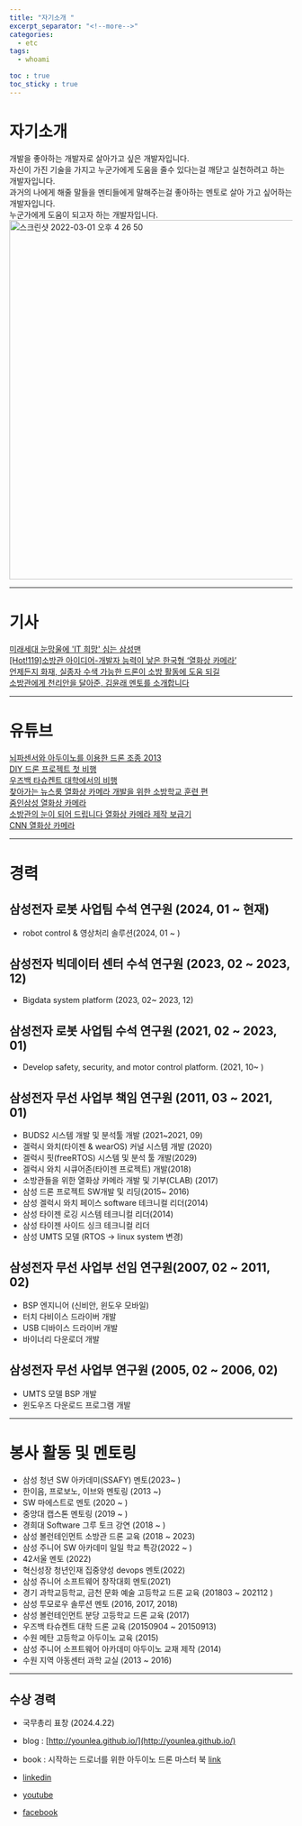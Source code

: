 ```yaml
---
title: "자기소개 "
excerpt_separator: "<!--more-->"
categories:
  - etc
tags:
  - whoami

toc : true
toc_sticky : true
---
```


# 자기소개
개발을 좋아하는 개발자로 살아가고 싶은 개발자입니다.    
자신이 가진 기술을 가지고 누군가에게 도움을 줄수 있다는걸 깨닫고 실천하려고 하는 개발자입니다.   
과거의 나에게 해줄 말들을 멘티들에게 말해주는걸 좋아하는 멘토로 살아 가고 싶어하는 개발자입니다.   
누군가에게 도움이 되고자 하는 개발자입니다.    
<img width="638" alt="스크린샷 2022-03-01 오후 4 26 50" src="https://user-images.githubusercontent.com/1435846/156124148-ee4eb6ea-60d5-4712-a7e7-339b28dcda5d.png">

<hr/>    

# 기사     
[미래세대 눈망울에 'IT 희망' 심는 삼성맨](https://news.mt.co.kr/mtview.php?no=2015052016225907055)      
[[Hot!119]소방관 아이디어-개발자 능력이 낳은 한국형 ‘열화상 카메라’](https://www.fpn119.co.kr/92309)        
[언제든지 화재, 실종자 수색 가능한 드론이 소방 활동에 도움 되길](https://www.fpn119.co.kr/149484)       
[소방관에게 천리안을 달아준, 김윤래 멘토를 소개합니다](https://blog.naver.com/sw_maestro/222424498772)          

<hr/>

# 유튜브     
[뇌파센서와 아두이노를 이용한 드론 조종 2013](https://youtu.be/oE9-ULhiBNo, "youtube link")   
[DIY 드론 프로젝트 첫 비행](https://youtu.be/JbdfbkxD9zU, "youtube link")    
[우즈백 타슈켄트 대학에서의 비행](https://www.youtube.com/watch?v=QEQXxTo1OkQ, "youtube link")   
[찾아가는 뉴스룸 열화상 카메라 개발을 위한 소방학교 훈련 편](https://www.youtube.com/watch?v=gpwkQD-H8kM, "youtube link")    
[줌인삼성 열화상 카메라](https://www.youtube.com/watch?v=rXdblUqNZUY, "youtube link")    
[소방관의 눈이 되어 드립니다 열화상 카메라 제작 보급기](https://www.youtube.com/watch?v=PiM4MGmw2zo, "youtube link")    
[CNN 열화상 카메라](https://www.youtube.com/watch?v=gtjNa2lh5fY, "youtube link")     

<hr/>

# 경력   
##  삼성전자 로봇 사업팀 수석 연구원 (2024, 01 ~ 현재)    
+ robot control & 영상처리 솔루션(2024, 01 ~ )       
  
## 삼성전자 빅데이터 센터 수석 연구원 (2023, 02 ~ 2023, 12)    
+ Bigdata system platform (2023, 02~ 2023, 12)     

## 삼성전자 로봇 사업팀 수석 연구원 (2021, 02 ~ 2023, 01)    
+ Develop safety, security, and motor control platform. (2021, 10~ )     

## 삼성전자 무선 사업부 책임 연구원 (2011, 03 ~ 2021, 01)   
+ BUDS2 시스템 개발 및 분석툴 개발 (2021~2021, 09)   
+ 겔럭시 와치(타이젠 & wearOS) 커널 시스템 개발 (2020)    
+ 겔럭시 핏(freeRTOS) 시스템 및 분석 툴 개발(2029)      
+ 겔럭시 와치 시큐어존(타이젠 프로젝트) 개발(2018)      
+ 소방관들을 위한 열화상 카메라 개발 및 기부(CLAB) (2017)   
+ 삼성 드론 프로젝트 SW개발 및 리딩(2015~ 2016)     
+ 삼성 겔럭시 와치 페이스 software 테크니컬 리더(2014)   
+ 삼성 타이젠 로깅 시스템 테크니컬 리더(2014)   
+ 삼성 타이젠 사이드 싱크 테크니컬 리더   
+ 삼성 UMTS 모델 (RTOS -> linux system 변경)   

## 삼성전자 무선 사업부 선임 연구원(2007, 02 ~ 2011, 02)      
+ BSP 엔지니어 (신비안, 윈도우 모바일)      
+ 터치 다비이스 드라이버 개발        
+ USB 디바이스 드라이버 개발    
+ 바이너리 다운로더 개발      
   
## 삼성전자 무선 사업부 연구원 (2005, 02 ~ 2006, 02)      
+ UMTS 모델 BSP 개발   
+ 윈도우즈 다운로드 프로그램 개발       

<hr/>   

# 봉사 활동 및 멘토링   
+ 삼성 청년 SW 아카데미(SSAFY) 멘토(2023~ )    
+ 한이음, 프로보노, 이브와 멘토링 (2013 ~)   
+ SW 마에스트로 멘토 (2020 ~ )    
+ 중앙대 캡스톤 멘토링 (2019 ~ )    
+ 경희대 Software 그루 토크 강연 (2018 ~ )     
+ 삼성 볼런테인먼트 소방관 드론 교육 (2018 ~ 2023)   
+ 삼성 주니어 SW 아카데미 일일 학교 특강(2022 ~ )
+ 42서울 멘토 (2022)    
+ 혁신성장 청년인재 집중양성 devops 멘토(2022)  
+ 삼성 쥬니어 소프트웨어 창작대회 멘토(2021)    
+ 경기 과학교등학교, 금천 문화 예술 고등학교 드론 교육 (201803 ~ 202112 )   
+ 삼성 투모로우 솔루션 멘토 (2016, 2017, 2018)   
+ 삼성 볼런테인먼트 분당 고등학교 드론 교육 (2017)   
+ 우즈백 타슈켄트 대학 드론 교육 (20150904 ~ 20150913)   
+ 수원 메탄 고등학교 아두이노 교육 (2015)   
+ 삼성 주니어 소프트웨어 아카데미 아두이노 교재 제작 (2014)
+ 수원 지역 아동센터 과학 교실 (2013 ~ 2016)
 
<hr/>     

## 수상 경력
+ 국무총리 표창 (2024.4.22)

+ blog : [http://younlea.github.io/](http://younlea.github.io/)        
+ book : 시작하는 드로너를 위한 아두이노 드론 마스터 북 [link](http://www.yes24.com/Product/Goods/31867892)     
+ [linkedin](https://www.linkedin.com/in/younlea-kim-30701919/)    
+ [youtube](https://www.youtube.com/user/younlea/videos)    
+ [facebook](https://www.facebook.com/younlea.kim/)      



